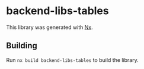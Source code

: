 # backend-libs-tables

This library was generated with [Nx](https://nx.dev).

## Building

Run `nx build backend-libs-tables` to build the library.
